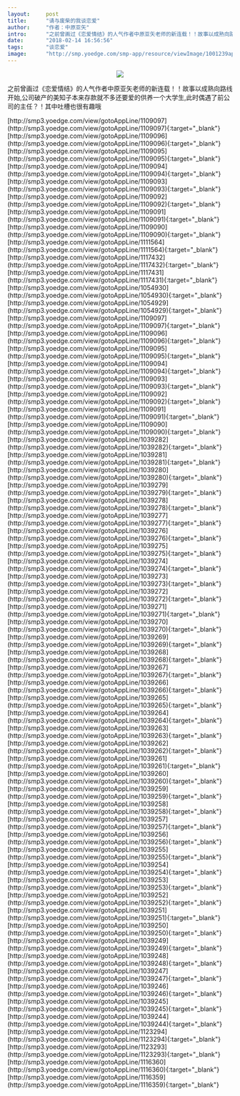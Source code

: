 ```yaml
---
layout:     post
title:      "请与废柴的我谈恋爱"
author:     "作者：中原亚矢"
intro:      "之前曾画过《恋爱情结》的人气作者中原亚矢老师的新连载！！故事以成熟向路线开始,公司破产的美知子本来存款就不多还要爱的供养一个大学生,此时偶遇了前公司的主任？！其中吐槽也很有趣哦"
date:       "2018-02-14 16:56:56"
tags:       "谈恋爱"
image:      "http://smp.yoedge.com/smp-app/resource/viewImage/1001239appline.png"
---
```

<div style="text-align: center">
<p><img src="http://smp.yoedge.com/smp-app/resource/viewImage/1001239appline.png"/></p>
</div>
<p class="post-meta">
<span>之前曾画过《恋爱情结》的人气作者中原亚矢老师的新连载！！故事以成熟向路线开始,公司破产的美知子本来存款就不多还要爱的供养一个大学生,此时偶遇了前公司的主任？！其中吐槽也很有趣哦</span>
</p>
[http://smp3.yoedge.com/view/gotoAppLine/1109097](http://smp3.yoedge.com/view/gotoAppLine/1109097){:target="_blank"}
[http://smp3.yoedge.com/view/gotoAppLine/1109096](http://smp3.yoedge.com/view/gotoAppLine/1109096){:target="_blank"}
[http://smp3.yoedge.com/view/gotoAppLine/1109095](http://smp3.yoedge.com/view/gotoAppLine/1109095){:target="_blank"}
[http://smp3.yoedge.com/view/gotoAppLine/1109094](http://smp3.yoedge.com/view/gotoAppLine/1109094){:target="_blank"}
[http://smp3.yoedge.com/view/gotoAppLine/1109093](http://smp3.yoedge.com/view/gotoAppLine/1109093){:target="_blank"}
[http://smp3.yoedge.com/view/gotoAppLine/1109092](http://smp3.yoedge.com/view/gotoAppLine/1109092){:target="_blank"}
[http://smp3.yoedge.com/view/gotoAppLine/1109091](http://smp3.yoedge.com/view/gotoAppLine/1109091){:target="_blank"}
[http://smp3.yoedge.com/view/gotoAppLine/1109090](http://smp3.yoedge.com/view/gotoAppLine/1109090){:target="_blank"}
[http://smp3.yoedge.com/view/gotoAppLine/1111564](http://smp3.yoedge.com/view/gotoAppLine/1111564){:target="_blank"}
[http://smp3.yoedge.com/view/gotoAppLine/1117432](http://smp3.yoedge.com/view/gotoAppLine/1117432){:target="_blank"}
[http://smp3.yoedge.com/view/gotoAppLine/1117431](http://smp3.yoedge.com/view/gotoAppLine/1117431){:target="_blank"}
[http://smp3.yoedge.com/view/gotoAppLine/1054930](http://smp3.yoedge.com/view/gotoAppLine/1054930){:target="_blank"}
[http://smp3.yoedge.com/view/gotoAppLine/1054929](http://smp3.yoedge.com/view/gotoAppLine/1054929){:target="_blank"}
[http://smp3.yoedge.com/view/gotoAppLine/1109097](http://smp3.yoedge.com/view/gotoAppLine/1109097){:target="_blank"}
[http://smp3.yoedge.com/view/gotoAppLine/1109096](http://smp3.yoedge.com/view/gotoAppLine/1109096){:target="_blank"}
[http://smp3.yoedge.com/view/gotoAppLine/1109095](http://smp3.yoedge.com/view/gotoAppLine/1109095){:target="_blank"}
[http://smp3.yoedge.com/view/gotoAppLine/1109094](http://smp3.yoedge.com/view/gotoAppLine/1109094){:target="_blank"}
[http://smp3.yoedge.com/view/gotoAppLine/1109093](http://smp3.yoedge.com/view/gotoAppLine/1109093){:target="_blank"}
[http://smp3.yoedge.com/view/gotoAppLine/1109092](http://smp3.yoedge.com/view/gotoAppLine/1109092){:target="_blank"}
[http://smp3.yoedge.com/view/gotoAppLine/1109091](http://smp3.yoedge.com/view/gotoAppLine/1109091){:target="_blank"}
[http://smp3.yoedge.com/view/gotoAppLine/1109090](http://smp3.yoedge.com/view/gotoAppLine/1109090){:target="_blank"}
[http://smp3.yoedge.com/view/gotoAppLine/1039282](http://smp3.yoedge.com/view/gotoAppLine/1039282){:target="_blank"}
[http://smp3.yoedge.com/view/gotoAppLine/1039281](http://smp3.yoedge.com/view/gotoAppLine/1039281){:target="_blank"}
[http://smp3.yoedge.com/view/gotoAppLine/1039280](http://smp3.yoedge.com/view/gotoAppLine/1039280){:target="_blank"}
[http://smp3.yoedge.com/view/gotoAppLine/1039279](http://smp3.yoedge.com/view/gotoAppLine/1039279){:target="_blank"}
[http://smp3.yoedge.com/view/gotoAppLine/1039278](http://smp3.yoedge.com/view/gotoAppLine/1039278){:target="_blank"}
[http://smp3.yoedge.com/view/gotoAppLine/1039277](http://smp3.yoedge.com/view/gotoAppLine/1039277){:target="_blank"}
[http://smp3.yoedge.com/view/gotoAppLine/1039276](http://smp3.yoedge.com/view/gotoAppLine/1039276){:target="_blank"}
[http://smp3.yoedge.com/view/gotoAppLine/1039275](http://smp3.yoedge.com/view/gotoAppLine/1039275){:target="_blank"}
[http://smp3.yoedge.com/view/gotoAppLine/1039274](http://smp3.yoedge.com/view/gotoAppLine/1039274){:target="_blank"}
[http://smp3.yoedge.com/view/gotoAppLine/1039273](http://smp3.yoedge.com/view/gotoAppLine/1039273){:target="_blank"}
[http://smp3.yoedge.com/view/gotoAppLine/1039272](http://smp3.yoedge.com/view/gotoAppLine/1039272){:target="_blank"}
[http://smp3.yoedge.com/view/gotoAppLine/1039271](http://smp3.yoedge.com/view/gotoAppLine/1039271){:target="_blank"}
[http://smp3.yoedge.com/view/gotoAppLine/1039270](http://smp3.yoedge.com/view/gotoAppLine/1039270){:target="_blank"}
[http://smp3.yoedge.com/view/gotoAppLine/1039269](http://smp3.yoedge.com/view/gotoAppLine/1039269){:target="_blank"}
[http://smp3.yoedge.com/view/gotoAppLine/1039268](http://smp3.yoedge.com/view/gotoAppLine/1039268){:target="_blank"}
[http://smp3.yoedge.com/view/gotoAppLine/1039267](http://smp3.yoedge.com/view/gotoAppLine/1039267){:target="_blank"}
[http://smp3.yoedge.com/view/gotoAppLine/1039266](http://smp3.yoedge.com/view/gotoAppLine/1039266){:target="_blank"}
[http://smp3.yoedge.com/view/gotoAppLine/1039265](http://smp3.yoedge.com/view/gotoAppLine/1039265){:target="_blank"}
[http://smp3.yoedge.com/view/gotoAppLine/1039264](http://smp3.yoedge.com/view/gotoAppLine/1039264){:target="_blank"}
[http://smp3.yoedge.com/view/gotoAppLine/1039263](http://smp3.yoedge.com/view/gotoAppLine/1039263){:target="_blank"}
[http://smp3.yoedge.com/view/gotoAppLine/1039262](http://smp3.yoedge.com/view/gotoAppLine/1039262){:target="_blank"}
[http://smp3.yoedge.com/view/gotoAppLine/1039261](http://smp3.yoedge.com/view/gotoAppLine/1039261){:target="_blank"}
[http://smp3.yoedge.com/view/gotoAppLine/1039260](http://smp3.yoedge.com/view/gotoAppLine/1039260){:target="_blank"}
[http://smp3.yoedge.com/view/gotoAppLine/1039259](http://smp3.yoedge.com/view/gotoAppLine/1039259){:target="_blank"}
[http://smp3.yoedge.com/view/gotoAppLine/1039258](http://smp3.yoedge.com/view/gotoAppLine/1039258){:target="_blank"}
[http://smp3.yoedge.com/view/gotoAppLine/1039257](http://smp3.yoedge.com/view/gotoAppLine/1039257){:target="_blank"}
[http://smp3.yoedge.com/view/gotoAppLine/1039256](http://smp3.yoedge.com/view/gotoAppLine/1039256){:target="_blank"}
[http://smp3.yoedge.com/view/gotoAppLine/1039255](http://smp3.yoedge.com/view/gotoAppLine/1039255){:target="_blank"}
[http://smp3.yoedge.com/view/gotoAppLine/1039254](http://smp3.yoedge.com/view/gotoAppLine/1039254){:target="_blank"}
[http://smp3.yoedge.com/view/gotoAppLine/1039253](http://smp3.yoedge.com/view/gotoAppLine/1039253){:target="_blank"}
[http://smp3.yoedge.com/view/gotoAppLine/1039252](http://smp3.yoedge.com/view/gotoAppLine/1039252){:target="_blank"}
[http://smp3.yoedge.com/view/gotoAppLine/1039251](http://smp3.yoedge.com/view/gotoAppLine/1039251){:target="_blank"}
[http://smp3.yoedge.com/view/gotoAppLine/1039250](http://smp3.yoedge.com/view/gotoAppLine/1039250){:target="_blank"}
[http://smp3.yoedge.com/view/gotoAppLine/1039249](http://smp3.yoedge.com/view/gotoAppLine/1039249){:target="_blank"}
[http://smp3.yoedge.com/view/gotoAppLine/1039248](http://smp3.yoedge.com/view/gotoAppLine/1039248){:target="_blank"}
[http://smp3.yoedge.com/view/gotoAppLine/1039247](http://smp3.yoedge.com/view/gotoAppLine/1039247){:target="_blank"}
[http://smp3.yoedge.com/view/gotoAppLine/1039246](http://smp3.yoedge.com/view/gotoAppLine/1039246){:target="_blank"}
[http://smp3.yoedge.com/view/gotoAppLine/1039245](http://smp3.yoedge.com/view/gotoAppLine/1039245){:target="_blank"}
[http://smp3.yoedge.com/view/gotoAppLine/1039244](http://smp3.yoedge.com/view/gotoAppLine/1039244){:target="_blank"}
[http://smp3.yoedge.com/view/gotoAppLine/1123294](http://smp3.yoedge.com/view/gotoAppLine/1123294){:target="_blank"}
[http://smp3.yoedge.com/view/gotoAppLine/1123293](http://smp3.yoedge.com/view/gotoAppLine/1123293){:target="_blank"}
[http://smp3.yoedge.com/view/gotoAppLine/1116360](http://smp3.yoedge.com/view/gotoAppLine/1116360){:target="_blank"}
[http://smp3.yoedge.com/view/gotoAppLine/1116359](http://smp3.yoedge.com/view/gotoAppLine/1116359){:target="_blank"}


